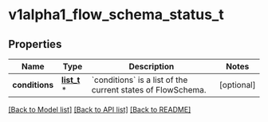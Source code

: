 # v1alpha1_flow_schema_status_t

## Properties
Name | Type | Description | Notes
------------ | ------------- | ------------- | -------------
**conditions** | [**list_t**](v1alpha1_flow_schema_condition.md) \* | &#x60;conditions&#x60; is a list of the current states of FlowSchema. | [optional] 

[[Back to Model list]](../README.md#documentation-for-models) [[Back to API list]](../README.md#documentation-for-api-endpoints) [[Back to README]](../README.md)


